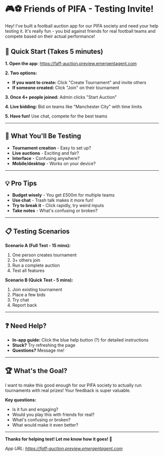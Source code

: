 # 🎮⚽ Friends of PIFA - Testing Invite!

Hey! I've built a football auction app for our PIFA society and need your help testing it. It's really fun - you bid against friends for real football teams and compete based on their actual performance!

## 🚀 Quick Start (Takes 5 minutes)

**1. Open the app:** https://faff-auction.preview.emergentagent.com

**2. Two options:**
- **If you want to create:** Click "Create Tournament" and invite others
- **If someone created:** Click "Join" on their tournament

**3. Once 4+ people joined:** Admin clicks "Start Auction" 

**4. Live bidding:** Bid on teams like "Manchester City" with time limits

**5. Have fun!** Use chat, compete for the best teams

---

## 🎯 What You'll Be Testing

- **Tournament creation** - Easy to set up?
- **Live auctions** - Exciting and fair?
- **Interface** - Confusing anywhere?
- **Mobile/desktop** - Works on your device?

---

## 💡 Pro Tips

- **Budget wisely** - You get £500m for multiple teams
- **Use chat** - Trash talk makes it more fun!
- **Try to break it** - Click rapidly, try weird inputs
- **Take notes** - What's confusing or broken?

---

## 📋 Testing Scenarios

**Scenario A (Full Test - 15 mins):**
1. One person creates tournament
2. 3+ others join 
3. Run a complete auction
4. Test all features

**Scenario B (Quick Test - 5 mins):**
1. Join existing tournament
2. Place a few bids
3. Try chat
4. Report back

---

## ❓ Need Help?

- **In-app guide:** Click the blue help button (?) for detailed instructions
- **Stuck?** Try refreshing the page
- **Questions?** Message me!

---

## 🏆 What's the Goal?

I want to make this good enough for our PIFA society to actually run tournaments with real prizes! Your feedback is super valuable.

**Key questions:**
- Is it fun and engaging?
- Would you play this with friends for real?
- What's confusing or broken?
- What would make it even better?

---

**Thanks for helping test! Let me know how it goes! 🙏**

*App URL: https://faff-auction.preview.emergentagent.com*